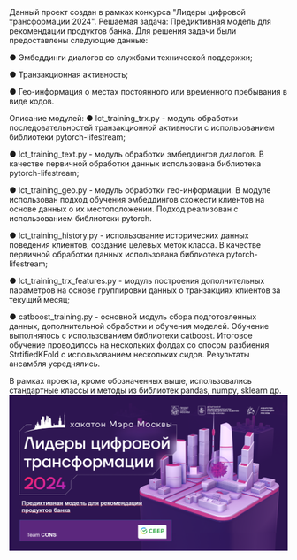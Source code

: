 <link rel="stylesheet" href="background.css">
Данный проект создан в рамках конкурса "Лидеры цифровой трансформации 2024". Решаемая задача: Предиктивная модель для рекомендации продуктов банка.
Для решения задачи были предоставлены следующие данные:

● Эмбеддинги диалогов со службами технической поддержки;

● Транзакционная активность;

● Гео-информация о местах постоянного или временного пребывания в виде кодов.

Описание модулей:
● lct_training_trx.py - модуль обработки последовательностей транзакционной активности с использованием библиотеки pytorch-lifestream;

● lct_training_text.py - модуль обработки эмбеддингов диалогов. В качестве первичной обработки данных использована библиотека pytorch-lifestream;

● lct_training_geo.py - модуль обработки гео-информации. В модуле использован подход обучения эмбеддингов схожести клиентов на основе данных о их местоположении. Подход реализован с использованием библиотеки pytorch.  

● lct_training_history.py - использование исторических данных поведения клиентов, создание целевых меток класса. В качестве первичной обработки данных использована библиотека pytorch-lifestream;

● lct_training_trx_features.py - модуль построения дополнительных параметров на основе группировки данных о транзакциях клиентов за текущий месяц;

● catboost_training.py - основной модуль сбора подготовленных данных, дополнительной обработки и обучения моделей. Обучение выполнялось с использованием библиотеки catboost. Итоговое обучение проводилось на нескольких фолдах со спосом разбиения StrtifiedKFold с использованием нескольких сидов. Результаты ансамбля усреднялись.

В рамках проекта, кроме обозначенных выше, использовались стандартные классы и методы из библиотек pandas, numpy, sklearn др. 
![alt text](https://github.com/Denisiuskley/digital-transformation-leaders/blob/master/pic.png)